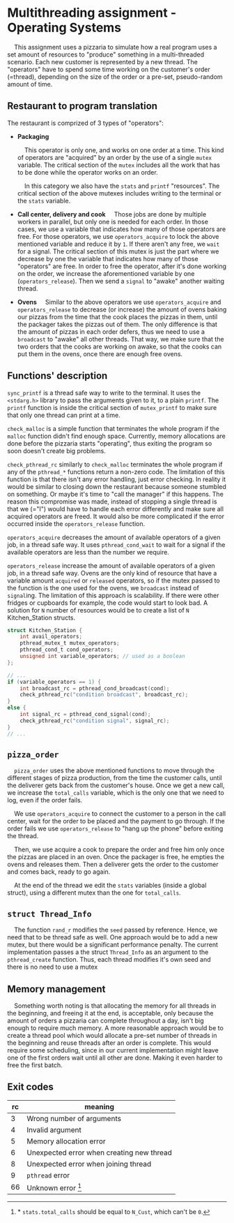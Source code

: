 # Multithreading assignment - Operating Systems

&nbsp;&nbsp;&nbsp;&nbsp;This assignment uses a pizzaria to simulate how a real program uses a set amount of resources to "produce" something in a multi-threaded scenario. Each new customer is represented by a new thread. The "operators" have to spend some time working on the customer's order (=thread), depending on the size of the order or a pre-set, pseudo-random amount of time.

## Restaurant to program translation

The restaurant is comprized of 3 types of "operators":

- **Packaging**

    &nbsp;&nbsp;&nbsp;&nbsp;This operator is only one, and works on one order at a time.
    This kind of operators are "acquired" by an order by the use of a single `mutex` variable. The critical section of the `mutex` includes all the work that has to be done while the operator works on an order.

    &nbsp;&nbsp;&nbsp;&nbsp;In this category we also have the `stats` and `printf` "resources". The critical section of the above mutexes includes writing to the terminal or the `stats` variable.

- **Call center, delivery and cook**
    &nbsp;&nbsp;&nbsp;&nbsp;Those jobs are done by multiple workers in parallel, but only one is needed for each order. In those cases, we use a variable that indicates how many of those operators are free. For those operators, we use `operators_acquire` to lock the above mentioned variable and reduce it by `1`. If there aren't any free, we `wait` for a signal. The critical section of this mutex is just the part where we decrease by one the variable that indicates how many of those "operators" are free. In order to free the operator, after it's done working on the order, we increase the aforementioned variable by one (`operators_release`). Then we send a `signal` to "awake" another waiting thread.

- **Ovens**
    &nbsp;&nbsp;&nbsp;&nbsp;Similar to the above operators we use `operators_acquire` and `operators_release` to decrease (or increase) the amount of ovens baking our pizzas from the time that the cook places the pizzas in them, until the packager takes the pizzas out of them. The only difference is that the amount of pizzas in each order defers, thus we need to use a `broadcast` to "awake" all other threads. That way, we make sure that the two orders that the cooks are working on awake, so that the cooks can put them in the ovens, once there are enough free ovens.

<div style="page-break-after: always;"></div>

## Functions' description

`sync_printf` is a thread safe way to write to the terminal. It uses the `<stdarg.h>` library to pass the arguments given to it, to a plain `printf`. The `printf` function is inside the critical section of `mutex_printf` to make sure that only one thread can print at a time.

`check_malloc` is a simple function that terminates the whole program if the `malloc` function didn't find enough space. Currently, memory allocations are done before the pizzaria starts "operating", thus exiting the program so soon doesn't create big problems.

`check_pthread_rc` similarly to `check_malloc` terminates the whole program if any of the `pthread_*` functions return a non-zero code. The limitation of this function is that there isn't any error handling, just error checking. In reality it would be similar to closing down the restaurant because someone stumbled on something. Or maybe it's time to "call the manager" if this happens.
The reason this compromise was made, instead of stopping a single thread is that we (="I") would have to handle each error differently and make sure all acquired operators are freed. It would also be more complicated if the error occurred inside the `operators_release` function.

`operators_acquire` decreases the amount of available operators of a given job, in a thread safe way. It uses `pthread_cond_wait` to wait for a signal if the available operators are less than the number we require.

`operators_release` increase the amount of available operators of a given job, in a thread safe way. Ovens are the only kind of resource that have a variable amount `acquired` or `released` operators, so if the mutex passed to the function is the one used for the ovens, we `broadcast` instead of `signal`ing. The limitation of this approach is scalability. If there were other fridges or cupboards for example, the code would start to look bad. A solution for `N` number of resources would be to create a list of `N` Kitchen_Station structs.

```c
struct Kitchen_Station {
    int avail_operators;
    pthread_mutex_t mutex_operators;
    pthread_cond_t cond_operators;
    unsigned int variable_operators; // used as a boolean
};
```

```c
// ...
if (variable_operators == 1) {
    int broadcast_rc = pthread_cond_broadcast(cond);
    check_pthread_rc("condition broadcast", broadcast_rc);
}
else {
    int signal_rc = pthread_cond_signal(cond);
    check_pthread_rc("condition signal", signal_rc);
}
// ...
```

## `pizza_order`

&nbsp;&nbsp;&nbsp;&nbsp;`pizza_order` uses the above mentioned functions to move through the different stages of pizza production, from the time the customer calls, until the deliverer gets back from the customer's house. Once we get a new call, we increase the `total_calls` variable, which is the only one that we need to log, even if the order fails.

&nbsp;&nbsp;&nbsp;&nbsp;We use `operators_acquire` to connect the customer to a person in the call center, wait for the order to be placed and the payment to go through. If the order fails we use `operators_release` to "hang up the phone" before exiting the thread.

&nbsp;&nbsp;&nbsp;&nbsp;Then, we use acquire a cook to prepare the order and free him only once the pizzas are placed in an oven. Once the packager is free, he empties the ovens and releases them. Then a deliverer gets the order to the customer and comes back, ready to go again.

&nbsp;&nbsp;&nbsp;&nbsp;At the end of the thread we edit the `stats` variables (inside a global struct), using a different mutex than the one for `total_calls`.

## `struct Thread_Info`

&nbsp;&nbsp;&nbsp;&nbsp;The function `rand_r` modifies the `seed` passed by reference. Hence, we need that to be thread safe as well. One approach would be to add a new mutex, but there would be a significant performance penalty. The current implementation passes a the struct `Thread_Info` as an argument to the `pthread_create` function. Thus, each thread modifies it's own seed and there is no need to use a mutex

<div style="page-break-after: always;"></div>

## Memory management

&nbsp;&nbsp;&nbsp;&nbsp;Something worth noting is that allocating the memory for all threads in the beginning, and freeing it at the end, is acceptable, only because the amount of orders a pizzaria can complete throughout a day, isn't big enough to require much memory. A more reasonable approach would be to create a thread pool which would allocate a pre-set number of threads in the beginning and reuse threads after an order is complete. This would require some scheduling, since in our current implementation might leave one of the first orders wait until all other are done. Making it even harder to free the first batch.

## Exit codes

| rc | meaning |
|--- |--- |
| 3 | Wrong number of arguments |
| 4 | Invalid argument |
| 5 | Memory allocation error |
| 6	| Unexpected error when creating new thread |
| 8 | Unexpected error when joining thread |
| 9 | `pthread` error |
| 66 | Unknown error [^1]|

[^1]: \* `stats.total_calls` should be equal to `N_Cust`, which can't be `0`.

